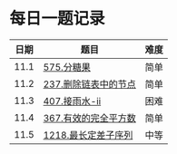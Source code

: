 # 每日一题记录

| 日期 | 题目                                                     | 难度 |
| ---- | -------------------------------------------------------- | ---- |
| 11.1 | [575.分糖果](./record/575.分糖果.md)                     | 简单 |
| 11.2 | [237.删除链表中的节点](./record/237.删除链表中的节点.md) | 简单 |
| 11.3 | [407.接雨水-ii](./record/407.接雨水-ii.md)               | 困难 |
| 11.4 | [367.有效的完全平方数](./record/367.有效的完全平方数.md) | 简单 |
| 11.5 | [1218.最长定差子序列](./record/1218.最长定差子序列.md)   | 中等 |
